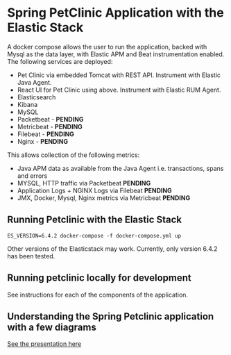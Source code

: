 # Spring PetClinic Application with the Elastic Stack

A docker compose allows the user to run the application, backed with Mysql as the data layer, with Elastic APM and Beat instrumentation enabled. The following services are deployed:

- Pet Clinic via embedded Tomcat with REST API. Instrument with Elastic Java Agent.
- React UI for Pet Clinic using above. Instrument with Elastic RUM Agent.
- Elasticsearch
- Kibana
- MySQL
- Packetbeat - **PENDING**
- Metricbeat - **PENDING**
- Filebeat - **PENDING**
- Nginx - **PENDING**

This allows collection of the following metrics:

- Java APM data as available from the Java Agent i.e. transactions, spans and errors
- MYSQL, HTTP traffic via Packetbeat **PENDING**
- Application Logs + NGINX Logs via Filebeat **PENDING**
- JMX, Docker, Mysql, Nginx metrics via Metricbeat  **PENDING**

## Running Petclinic with the Elastic Stack

`ES_VERSION=6.4.2 docker-compose -f docker-compose.yml up`

Other versions of the Elasticstack may work. Currently, only version 6.4.2 has been tested.

## Running petclinic locally for development

See instructions for each of the components of the application.


## Understanding the Spring Petclinic application with a few diagrams
<a href="https://speakerdeck.com/michaelisvy/spring-petclinic-sample-application">See the presentation here</a>

